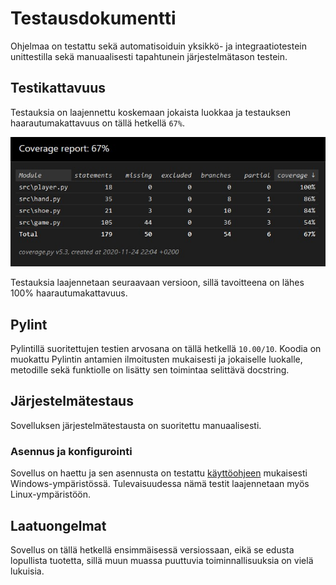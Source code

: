 # Testausdokumentti

Ohjelmaa on testattu sekä automatisoiduin yksikkö- ja integraatiotestein unittestilla sekä manuaalisesti tapahtunein järjestelmätason testein.

## Testikattavuus

Testauksia on laajennettu koskemaan jokaista luokkaa ja testauksen haarautumakattavuus on tällä hetkellä `67%`.

![](kattavuusraportti.jpg)

Testauksia laajennetaan seuraavaan versioon, sillä tavoitteena on lähes 100% haarautumakattavuus.

## Pylint

Pylintillä suoritettujen testien arvosana on tällä hetkellä `10.00/10`. Koodia on muokattu Pylintin antamien ilmoitusten mukaisesti ja jokaiselle luokalle, metodille sekä funktiolle on lisätty sen toimintaa selittävä docstring.

## Järjestelmätestaus

Sovelluksen järjestelmätestausta on suoritettu manuaalisesti.

### Asennus ja konfigurointi

Sovellus on haettu ja sen asennusta on testattu [käyttöohjeen](kayttoohje.md) mukaisesti Windows-ympäristössä. Tulevaisuudessa nämä testit laajennetaan myös Linux-ympäristöön.

## Laatuongelmat

Sovellus on tällä hetkellä ensimmäisessä versiossaan, eikä se edusta lopullista tuotetta, sillä muun muassa puuttuvia toiminnallisuuksia on vielä lukuisia.

